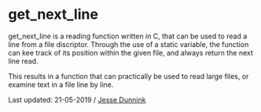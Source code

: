 # get_next_line

get_next_line is a reading function written in C, that can be used to read a line from a file discriptor. Through the use
of a static variable, the function can kee track of its position within the given file, and always return the next line read.

This results in a function that can practically be used to read large files, or examine text in a file line by line.

Last updated: 21-05-2019 / [Jesse Dunnink](https://www.linkedin.com/in/jesse-dunnink/)
